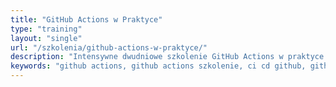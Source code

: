 ```yaml
---
title: "GitHub Actions w Praktyce"
type: "training"
layout: "single"
url: "/szkolenia/github-actions-w-praktyce/"
description: "Intensywne dwudniowe szkolenie GitHub Actions w praktyce (90% warsztatów). Szymon Warda uczy budowania pipeline'ów CI/CD, własnych akcji, sekretów, integracji z Azure. Od podstaw do Advanced Security."
keywords: "github actions, github actions szkolenie, ci cd github, github workflows, github automation, devops szkolenie, github actions tutorial, github actions azure, github advanced security, szkolenie devops, szymon warda, patoarchitekci"
---
```

